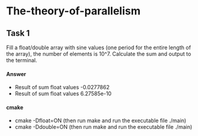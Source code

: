 # The-theory-of-parallelism
## Task 1
Fill a float/double array with sine values (one period for the entire length of the array), the number of elements is 10^7. Calculate the sum and output to the terminal.
#### Answer
+ Result of sum float values -0.0277862
+ Result of sum float values  6.27585e-10
#### cmake
+ cmake -Dfloat=ON (then run make and run the executable file ./main)
+ cmake -Ddouble=ON (then run make and run the executable file ./main)
